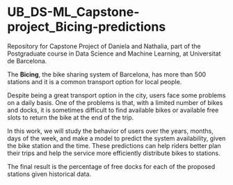 # UB_DS-ML_Capstone-project_Bicing-predictions

Repository for Capstone Project of Daniela and Nathalia, part of the Postgraduate course in Data Science and Machine Learning, at Universitat de Barcelona.


The **Bicing**, the bike sharing system of Barcelona, has more than 500 stations and it is a common transport option for local people.

Despite being a great transport option in the city, users face some problems on a daily basis.
One of the problems is that, with a limited number of bikes and docks, it is sometimes difficult to find available bikes or available free slots to return the bike at the end of the trip.

In this work, we will study the behavior of users over the years, months, days of the week, and make a model to predict the system availability, given the bike station and the time. These predictions can help riders better plan their trips and help the service more efficiently distribute bikes to stations.

The final result is the percentage of free docks for each of the proposed stations given historical data.
